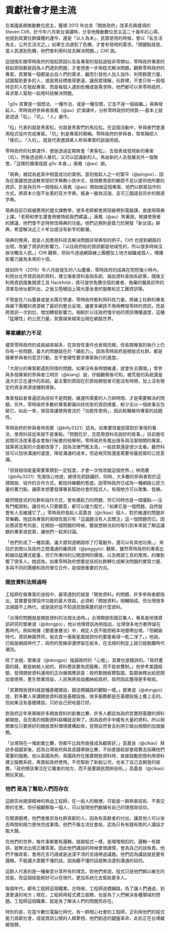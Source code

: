 # 貢獻社會才是主流

在美國長期推動數位民主，獲頒 2013 年白宮「開放政府」改革先鋒獎項的 Steven Clift，於今年六月來台演講時，分享他推動數位民主這二十幾年的心得。他提到其實社群媒體的運作，還是「以人為本」，民眾使用的時候，會以「私生活為主，公共生活次之。」如果生活遇到了危機，才會有發明的需求。「關鍵點就是，當人民遇到危機，他們會利用科技去解決問題。」Clift 說。

這個情形跟零時政府的發起原因以及各專案的發起過程非常類似，零時政府專案的發起原因都是因為人們遇到問題，才會想進一步用程式解決問題。觀察零時政府的專案，其實每一個都是出自人們的需求，繼而引發他人加入協作，利用群眾力量，試圖幫助更多的人、或是將目標推得更遠，讓民眾理解。社群裡，不會只有一兩個特定的人在發起專案，而是每個人遇到危機或是需求時，他們都可以來零時政府，尋求眾人幫助一起用科技解決問題。

「g0v 其實是一個想法、一種作法，或是一種空間，它並不是一個組織。」萌典發起人、零時政府參與者唐鳳（@au）於演講中，分析零時政府的特質──基本上就是透過「松」、「坑」、「人」運作。

「松」代表的就是黑客松，也就是黑客們的馬拉松。在這個活動中，參與者們會運用程式協作完成專案。「坑」則是專案的簡稱。零時政府的參與者，常笑稱把人「推坑」、「入坑」，就是代表邀請某人參與專案的詼諧用語。

零時政府的社群運作，便是透過定期聚會「黑客松」，去發表或發現新的專案（坑）。然後透過把人推坑，又可以認識新的人，再由新的人去發展另外一個聚會。「這樣的循環成就 g0v 本身。」唐鳳（@au）說。

「萌典」被認為是其中相當成功的案例。當初發起人之一的葉平（@pingoo），因為在美國想透過教育部的字典教小孩中文，發現教育部的網頁不足以提供他所要的資訊，於是與另外一個發起人唐鳳（@au）開始做這個專案。他們以群眾協作的方式，將原本介面不友善的官方字典，搖身一變為活潑、且可三國語言同步的開源字典。

萌典目前已經被應用於國文課教學，很多老師都會將班級帶到電腦課，直接用萌典上課。「老師和學生還會用推特給我們建議。」唐鳳（@au）笑著說，根據使用者的建議，他們會不定時修改萌典的功能。他們近期則是致力於開發「新台語」辭典，希望解決近三十年台語沒有新字的斷層。

萌典的應用，就是人民應用科技去解決問題非常典型的例子。Clift 也提到網路的出現，改變了資訊的影響力。「以往政府給的資訊都是地域性的，所以很多時候沒辦法觸及人民。」Clift 觀察，但如今透過網路線上團體加上地方組織或個人，傳播影響力變為本來的十倍。

就如同今（2015）年六月底發生的八仙塵暴，零時政府的成員在短短幾小時內，利用台北市資訊局的資料，建立傷者資料查詢系統、捐血資料查詢系統等，隨後又利用資訊匯集開源工具 Hackfoldr，將可提供免費住宿的業者、換藥的醫美診所的清單及地址都列出，之後又陸續加上陽光基金會的服務和志工團資訊等。

不管是在八仙塵暴或是太陽花學運，零時政府都利用科技力量，將線上社群的專長與線下團體的資源做了最好的整合呈現，讓更多網民不用再轉發零碎的資訊，而是將資訊一次到位，增加轉發影響力。相較於以往政府慢半拍的資訊傳播速度，這種「猛爆性」的公民力量，其實越來越常出現在網路世界。

### 專案續航力不足

儘管零時政府的成員越來越多，在突發性事件也表現亮眼，但長期專案的執行上仍存有一些問題，最大的問題就在於「續航力」。因為零時政府是開放式社群，都是隨著參與者的意念行動，並不會硬性要求專案執行的進度。

「大部分的專案都遇到同樣的問題，如果沒有長時間維運，就會失去價值。」曾參與多個專案的參與者江明宗（@kiang）說，仔細觀察後可知，被荒廢的系統還是遠大於正在運作的系統。最主要的原因在於原始開發者可能沒有時間，加上沒有穩定的資金來源或機制導致。

專案發起者普遍認為技術不是問題，維運所需要的人力與時間，才是需要解決的問題。另外，零時政府多數的專案都偏向技術型的資訊規畫，較少去以一個故事去包裝它。如此一來，很容易讓使用者流於「功能性使用」，因此較難維持專案的話題性。

零時政府的參與者林雨蒼（@billy3321）認為，如果要改變民眾對於事情的看法，使用科技從來就不是重點。「問題在於，怎麼用資料去說好的故事。」目前擔任民間司法改革基金會執行秘書的他舉例，零時政府有推出很多與法案相關的專案，就算將法案的介面都改善了，因為法律門檻太高，一般民眾還是很少去看。雖然科技可以加快溝通的速度，降低溝通的成本，但追根究柢還是需要培養民眾的公民意識。

「但我相信能量需要累積到一定程度，才會一次性改變這個世界。」林雨蒼（@billy3321）充滿信心地說，總得先把路鋪好。同時，大多數的參與者對於這樣開放、協作的合作方式，都抱持樂觀的態度。因零時政府已成為一種網路公民力量的著力點，讓原本想要發揮專長幫助社會的程式人，有個地方可以聚集、發展。

雖然開放式的社群和協作方式，會有續航力的問題，但它同時也是一個優點──沒有門檻限制，讓任何人只要願意，都可以接力幫忙。「如果它是一個問題，自然就會有人去維護它了。」零時政府發起人高嘉良（@clkao）個人，對於維運的問題非常樂觀。他認為專案的侷限性就只有「這議題沒有人去關注」這一個問題而已。因此應該思考的是，在開啟一個問題的時候，要就想辦法如何吸引到本來就了解這議題的專家或民眾，讓他們一起來討論。

「他們形成了一種氛圍，讓大眾知道網路除了打電動外，還可以有其他功用。」 來往於民間以及政府之間溝通的羅佩琪（@peggylo）觀察，雖然零時政府的專案比較偏向猛爆式能量，但它所秉持的公開透明的價值，以及開源工具的應用，的確影響了很多人。她認為，如果零時政府想要從技術社群轉化成解決問題的實質力量，多與不同的團體和政府單位合作，是個很重要的方向。

### 開放資料法規過時

工程師在做專案的過程中，最常遇到的就是「開放資料」的問題，許多參與者都指出，其實要發揮協作功能的最大效益，必須和「開放資料」相輔相成。但台灣很多法規跟不上時代，或是政府並不知道民間需要的是什麼資料。

「台灣的問題就是開放資料的法規太過時。」台灣開放街圖召集人，專長是地理資訊研究的鄧東波（@dongpo），他以地理資訊為例指出，台灣很多地方都停留在舊時代。例如根據《要塞堡壘法》中，規定人民不能把紙本地圖帶出境。「但網路時代，資訊無國界阿，我去買一張衛星圖就把你的要塞看得一乾二淨了。」他說，已經是網路時代了，政府的思維卻還停留在紙本，在法規的制定上就已經脫離時代潮流。

除了法規，鄧東波（@dongpo）強調政府的「心態」，其實也是錯誤的。「政府畫圖的錢，都是納稅人給的，資料應該要為民服務，而不是收費制。」他參考美國經驗，發現開放資料運用的正向循環應該是：政府劃撥經費製圖，製圖後釋出給民間加值使用，產生商業效益，人民再將收益繳納給政府，政府因此獲得更多稅收。

「其實開放資料就是種基礎建設，跟造橋鋪路的觀點一樣。」鄧東波（@dongpo）說，對多數人來講開放資料就是基礎設施，很多服務都是在基礎設施上疊上去的。但如果沒有基礎建設，只好自己把地基打好。

對政府近年來舉辦許多開放資料的創業比賽，許多人都認為政府其實把基礎的資料都開放，且完善的規劃資料結構就足夠了。因為政府手中握有大量的資料，所以相關單位只要將好的開放資料環境建構起來，民間自然會去利用它做出相關的加值服務。

「台灣現在一堆創業比賽，但都不比政府直接成為顧客好。」高嘉良（@clkao）拜訪多個國家後，認為台灣政府與其丟錢舉辦比賽，不如直接給部會經費去採購他們需要的服務。他以英國為例，英國政府在推廣開放資料時，直接鼓勵民間利用資料建立服務系統，再賣給政府使用。不但幫助了新創公司，也省了自己去開發的經費。「政府應該專注在它厲害的地方，而不是要跟民間拚技術。」高嘉良（@clkao）開玩笑說。

### 他們 是為了幫助人們而存在

這群崇尚開源精神的熱血工程師，在一般人的眼裡，可能是一群熱衷技術、不善交際的宅男。但仔細觀察每一個人，可以發現他們都擁有自己的理想與信仰。

在開源圈裡，他們會推崇為社群貢獻的人，因為有貢獻者的付出，讓其他人可以省去時間和精力更快完成事情。他們不像主流社會般，認為只有有錢有勢的人講話才能大聲。

在他們的世界，每件事都要有邏輯，就跟程式一樣，是環環相扣的。邏輯一有錯誤，就無法出現正確答案。因此他們講話的時候會很謹慎，會為自己的話負責。他們不像政客，會用花言巧語或是迷濛不清的言語帶過議題。他們認為講話就是要有邏輯，不能講大眾聽不懂的話，因為聽不懂的話就無法達到溝通的目的。

這群人代表的是一種樂意分享所有的理念。對他們來說，程式只是他們賴以維生的技能，而這個技能剛好可以在現代，更加系統化去幫助更多人。

每個年代，都有工程師這個職業。古時候，工程師造橋鋪路，為了讓人們通過，到達更遠的地方；現在，工程師用程式建立服務，也是為了人們解決各種領域的問題。工程師這個職業，就是為了解決人們的問題而存在。

特別的是，在當今數位電腦化時代，有一群關心社會的工程師，正利用他們的程式能力貢獻社會，成就資訊公開的人類夢想。他們創造的鍵盤革命，此刻正在台灣緩緩發酵。

